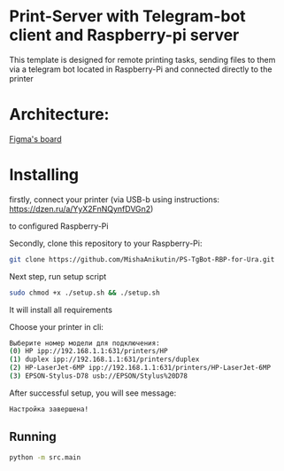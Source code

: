 # Print-Server with Telegram-bot client and Raspberry-pi server
This template is designed for remote printing tasks, sending files to them via a telegram bot located in Raspberry-Pi and connected directly to the printer

# Architecture:
[Figma's board](https://www.figma.com/file/xJomjKpzGFbDnQwvDVy4LW/%D0%9E%D0%B1%D0%BB%D0%B0%D1%87%D0%BD%D0%B0%D1%8F-%D0%B0%D1%80%D1%85%D0%B8%D1%82%D0%B5%D0%BA%D1%82%D1%83%D1%80%D0%B0-Digital-Typography?type=whiteboard&node-id=0-1&t=iMTPc3xABizq2heL-0)

# Installing 
firstly, connect your printer (via USB-b using instructions: https://dzen.ru/a/YyX2FnNQynfDVGn2)

to configured Raspberry-Pi 

Secondly, clone this repository to your Raspberry-Pi:
```bash
git clone https://github.com/MishaAnikutin/PS-TgBot-RBP-for-Ura.git
```

Next step, run setup script
```bash 
sudo chmod +x ./setup.sh && ./setup.sh
```
It will install all requirements

Choose your printer in cli:
```bash
Выберите номер модели для подключения:
(0) HP ipp://192.168.1.1:631/printers/HP
(1) duplex ipp://192.168.1.1:631/printers/duplex
(2) HP-LaserJet-6MP ipp://192.168.1.1:631/printers/HP-LaserJet-6MP
(3) EPSON-Stylus-D78 usb://EPSON/Stylus%20D78
```

After successful setup, you will see message:
```bash
Настройка завершена!
```
## Running
```bash
python -m src.main
```

